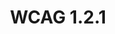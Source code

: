 ---
title: WCAG 1.2.1
url: https://www.w3.org/WAI/WCAG21/Understanding/audio-only-and-video-only-prerecorded.html
---